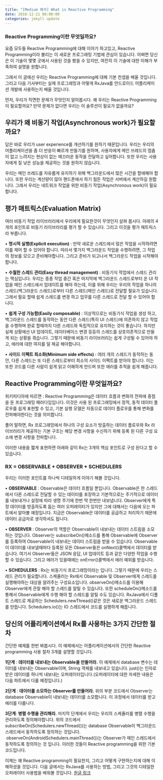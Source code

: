 ```yaml
---
title: "[Medium 해석] What is Reactive Programming"
date: 2018-12-21 00:00:00
categories: jekyll update
---
```


### Reactive Programming이란 무엇일까요?

요즘 모두들 Reactive Programming에 대해 이야기 하고있고,  Reactive Programming이라 불리는 이 새로운 프로그래밍 기법에 관심이 있습니다. 어쩌면 당신은 이 기술이 몇몇 곳에서 사용된 것을 봤을 수 있지만, 여전히 이 기술에 대한 이해가 부족하여 설명을 원합니다.

그래서 이 글에선 우리는 Reactive Programming에 대해 기본 컨셉을 배울 것입니다. 그리고 다음 기사부터는 실제 프로그래밍과 어떻게 RxJava를 안드로이드 어플리케이션 개발에 사용하는지 배울 것입니다.

먼저, 우리가 직면한 문제가 무엇인지 알아봅시다. 왜 우리는 Reactive Programming이 필요할까요? 만약 문제가 없다면 우리는 이 솔루션이 필요가 없을까요?



## 우리가 왜 비동기 작업(Asynchronous work)가 필요할까요?

답은 바로 우리가 user experience를 개선하기를 원하기 때문입니다. 우리는 우리의 어플리케이션을 좀 더 반응이 빠르게 만들기를 원하며, 사용자에게 메인 쓰레드의 멈춤이 없고 느려지는 현상이 없는 매끄러운 동작을 전달하고 싶어합니다. 또한 우리는 사용자에게 질 낮은 성능을 제공하는 것을 원하지 않습니다.

우리는 메인 쓰레드를 자유롭게 유지하기 위해 백그라운드에서 많은 시간을 할애해야 합니다.  또한 우리는 계산량이 많아 핸드폰에서 하기 힘든 작업은 서버에서 계산하길 원합니다. 그래서 우리는 네트워크 작업을 위한 비동기 작업(Asynchronous work)이 필요합니다.



## 평가 매트릭스(Evaluation Matrix)

여러 비동기 작업 라이브러리에서 우리에게 필요한것이 무엇인지 살펴 봅시다. 아래의 4개의 포인트로 비동기 라이브러리를 평가 할 수 있습니다. 그리고 이것을 평가 매트릭스라 부릅니다.

• __명시적 실행(Explicit execution)__ : 만약 새로운 스레드에서 많은 작업을 시작하려면 이를 제어 할 수 있어야 합니다. 따라서 몇가지 백그라운드 작업을 수행하려면, 그 작업의 정보를 모으고 준비해야합니다. 그리고 준비가 되고나서 백그라운드 작업을 시작해야 합니다. 

• __수월한 스레드 관리(Easy thread management)__ : 비동기식 작업에서 스레드 관리는 핵심입니다. 우리는 종종 작업 중간 혹은 마지막에 백그라운드 스레드로부터 온 UI 작업을 메인 스레드에서 업데이트를 해야 하는데, 이를 위해 우리는 우리의 작업을 하나의 스레드(백그라운드 스레드)로부터 다른 스레드(메인 스레드)로 전달할 필요가 있습니다. 그래서 필요 할때 쉽게 스레드를 변경 하고 업무를 다른 스레드로 전달 할 수 있어야 합니다.

• __쉽게 구성 가능함(Easily composable)__ : 이상적으로는 비동기식 작업을 생성 하고, 백그라운드 스레드를 동작하는 동안 다른 스레드(특히 UI 스레드)에 의존하지 않고 작업을 수행하며 완료 할때까지 다른 스레드와 독립적으로 유지하는 것이 좋습니다. 하지만 실제 상황에선 UI 업데이트, 데이터베이스 변경 등등의 스레드를 상호의존적으로 만들게 되는 상황을 겪습니다. 그렇기 때문에 비동기 라이브러리는 쉽게 구성될 수 있어야 하고, 에러에 대한 여지를 덜 제공 해야합니다.

• __사이드 이펙트 최소화(Minimum side effects)__ : 여러 개의 스레드가 동작하는 동안, 다른 스레드는 또 다른 스레드로부터 최소의 사이드 이펙트를 받아야 합니다. 이는 또한 코드를 다른 사람이 쉽게 읽고 이해하게 만드며 또한 에러를 추적을 쉽게 해줍니다.

## Reactive Programming이란 무엇일까요?
위키피디아에 따르면 :
Reactive Programming은 데이터 흐름과 변화의 전파에 중점을 둔 프로그래밍 패러다임입니다. 이것은 사용 된 프로그래밍에서 정적, 동적 데이터 플로우를   쉽게 표현할 수 있고, 기본 실행 모델은 자동으로 데이터 플로우를 통해 변화를 전파해야한다는 것을 의미합니다. 

풀어 말하면, Rx 프로그래밍에서 하나의 구성 요소가 방출하는 데이터 플로우와 Rx 라이브러리가 제공하는 기본 구조는 해당 변경 사항을 수신하기 위해 등록 된 다른 구성 요소에 변경 사항을 전파합니다.

이러한 내용을 짧게 표현하면 아래와 같이 Rx는 3개의 핵심 포인트로 구성 된다고 할 수 있습니다.

### RX = OBSERVABLE + OBSERVER + SCHEDULERS
우리는 이러한 포인트를 하나씩 디테일하게 이야기 해볼 것입니다.

• __OBSERVABLE__ : Observable은 데이터 흐름일 뿐입니다. Observable은 한 스레드에서 다른 스레드로 전달할 수 있는 데이터를 포장하고 기본적으로는 주기적으로 데이터를 내보내거나 설정에 따라 생명 주기에 한번 딱 한번만 내보냅니다. Observer에게 특정 데이터를 방출하도록 돕는 여러 오퍼레이터가 있지만 그에 대해서는 다음에 오는 파트에서 알아볼 예정입니다. 지금은 Observable은 데이터를 공급하고 처리하기 때문에 데이터 공급자로 생각하셔도 됩니다.

• __OBSERVER__ : Observer의 역할은 Observable이 내보내는 데이터 스트림을 소모하는 것입니다. Observer는 subscribeOn()메소드를 통해 Observable에 Observer를 등록하여 Observable이 내보내는 데이터 스트림을 받을 수 있습니다. Observable이 데이터를 내보낼때마다 등록된 모든 Observer들은 onNext()콜백에서 데이터를 받습니다. 여기서 Observer들은 JSON 응답, UI 업데이트 등과 같은 다양한 작업을 수행할 수 있습니다. 그리고 에러가 있을때에는 onError()콜백에서 에러 예외를 받습니다.

• __SCHEDULERS__ : Rx는 비동기식 프로그래밍이라는 입니다. 그렇기 때문에 우리는 스레드 관리가 필요합니다. 스케줄러는 Rx에서 Observable 및 Observer에게 스레드를 실행해야하는 대상을 알려주는 구성요소입니다. observeOn()메소드를 이용해 Observer에게 관찰 해야 할 스레드를 알릴 수 있습니다. 또한 scheduleOn()메소드를 통해서 Observable에게 수행 해야 할 스레드를 알릴 수도 있습니다. RxJava에서 디폴트 스레드로 제공하는 Schedulers.newThread()같은 것은 새로운 백그라운드 스레드를 만듭니다.  Schedulers.io()는 IO 스레드에서 코드를 실행하게 해줍니다.

## 당신의 어플리케이션에서 Rx를 사용하는 3가지 간단한 절차

간단한 예제를 한번 봐봅시다. 이 예제에서는 어플리케이션에서의 간단한 Reactive programming 사용 절차 3개를 설명할 것입니다. 

__1단계__ : __데이터를 내보내는 Observable을 만들어라.__
이 예제에서 database 변수는 데이터를 내보내는 Observable이며, String 객체를 내보내고 있습니다. just()는 인자로 받은 데이터를 하나씩 내보내는 오퍼레이터입니다.(오퍼레이터에 대한 자세한 내용은 다음 파트에서 다룰 예정입니다.)

__2단계__ : __데이터를 소모하는 Observer를 만들어라.__
위의 부분 코드에서 Observer는 database Observable이 내보내는 데이터를 소모합니다. 이 과정에서 데이터를 받고 에러를 다룹니다.

__3단계__: __병렬 수행을 관리해라.__
마지막 단계에서 우리는 우리의 스케쥴러를 병렬 수행을 관리하도록 정의해야합니다. 
위의 코드에서 subscribeOn(Schedulers.newThread())는 database Observable이 백그라운드 스레드에서 동작하도록 정의하는 것입니다. 
 observeOn(AndroidSchedulers.mainThread())는 Observer가 매인 스레드에서 동작하도록 정의하는 것 입니다. 이러한 것들이 Reactive programming을 위한 기본 코드입니다.
 
이제는 왜 Reactive programming이 필요한지, 그리고 어떻게 구현하는지에 대해 이해하셨을 것입니다. 다음 글에서는 RxJava를 사용하는 방법, 그리고 그것의 디테일한 오퍼레이터 사용법을 배워볼 것입니다.
[원글 링크][origin-article]


[origin-article]: https://medium.com/@kevalpatel2106/what-is-reactive-programming-da37c1611382
